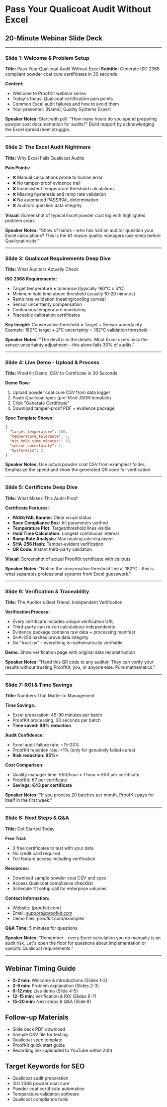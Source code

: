 # Pass Your Qualicoat Audit Without Excel
## 20-Minute Webinar Slide Deck

---

### Slide 1: Welcome & Problem Setup
**Title:** Pass Your Qualicoat Audit Without Excel
**Subtitle:** Generate ISO 2368 compliant powder coat cure certificates in 30 seconds

**Content:**
- Welcome to ProofKit webinar series
- Today's focus: Qualicoat certification pain points
- Common Excel audit failures and how to avoid them
- Your presenter: [Name], Quality Systems Expert

**Speaker Notes:** Start with poll: "How many hours do you spend preparing powder coat documentation for audits?" Build rapport by acknowledging the Excel spreadsheet struggle.

---

### Slide 2: The Excel Audit Nightmare
**Title:** Why Excel Fails Qualicoat Audits

**Pain Points:**
- ❌ Manual calculations prone to human error
- ❌ No tamper-proof evidence trail
- ❌ Inconsistent temperature threshold calculations
- ❌ Missing hysteresis and ramp rate validation
- ❌ No automated PASS/FAIL determination
- ❌ Auditors question data integrity

**Visual:** Screenshot of typical Excel powder coat log with highlighted problem areas

**Speaker Notes:** "Show of hands - who has had an auditor question your Excel calculations? This is the #1 reason quality managers lose sleep before Qualicoat visits."

---

### Slide 3: Qualicoat Requirements Deep Dive
**Title:** What Auditors Actually Check

**ISO 2368 Requirements:**
- Target temperature ± tolerance (typically 180°C ± 5°C)
- Minimum hold time above threshold (usually 10-20 minutes)
- Ramp rate validation (heating/cooling curves)
- Sensor uncertainty compensation
- Continuous temperature monitoring
- Traceable calibration certificates

**Key Insight:** Conservative threshold = Target + Sensor uncertainty
Example: 180°C target + 2°C uncertainty = 182°C validation threshold

**Speaker Notes:** "The devil is in the details. Most Excel users miss the sensor uncertainty adjustment - this alone fails 30% of audits."

---

### Slide 4: Live Demo - Upload & Process
**Title:** ProofKit Demo: CSV to Certificate in 30 Seconds

**Demo Flow:**
1. Upload powder coat cure CSV from data logger
2. Paste Qualicoat spec (pre-filled JSON template)
3. Click "Generate Certificate"
4. Download tamper-proof PDF + evidence package

**Spec Template Shown:**
```json
{
  "target_temperature": 180,
  "temperature_tolerance": 5,
  "min_hold_time_minutes": 10,
  "sensor_uncertainty": 2,
  "hysteresis": 2
}
```

**Speaker Notes:** Use actual powder coat CSV from examples/ folder. Emphasize the speed and show the generated QR code for verification.

---

### Slide 5: Certificate Deep Dive
**Title:** What Makes This Audit-Proof

**Certificate Features:**
- **PASS/FAIL Banner:** Clear visual status
- **Spec Compliance Box:** All parameters verified
- **Temperature Plot:** Target/threshold lines visible
- **Hold Time Calculation:** Longest continuous interval
- **Ramp Rate Analysis:** Max heating rate displayed
- **SHA-256 Hash:** Tamper-evident verification
- **QR Code:** Instant third-party validation

**Visual:** Screenshot of actual ProofKit certificate with callouts

**Speaker Notes:** "Notice the conservative threshold line at 182°C - this is what separates professional systems from Excel guesswork."

---

### Slide 6: Verification & Traceability
**Title:** The Auditor's Best Friend: Independent Verification

**Verification Process:**
- Every certificate includes unique verification URL
- Third-party can re-run calculations independently
- Evidence package contains raw data + processing manifest  
- SHA-256 hashes prove data integrity
- No "trust us" - everything is mathematically verifiable

**Demo:** Show verification page with original data reconstruction

**Speaker Notes:** "Hand this QR code to any auditor. They can verify your results without trusting ProofKit, you, or anyone else. Pure mathematics."

---

### Slide 7: ROI & Time Savings
**Title:** Numbers That Matter to Management

**Time Savings:**
- Excel preparation: 45-90 minutes per batch
- ProofKit processing: 30 seconds per batch
- **Time saved: 98% reduction**

**Audit Confidence:**
- Excel audit failure rate: ~15-20%
- ProofKit rejection rate: <1% (only for genuinely failed cures)
- **Risk reduction: 95%+**

**Cost Comparison:**
- Quality manager time: €50/hour × 1 hour = €50 per certificate
- ProofKit: €7 per certificate
- **Savings: €43 per certificate**

**Speaker Notes:** "If you process 20 batches per month, ProofKit pays for itself in the first week."

---

### Slide 8: Next Steps & Q&A
**Title:** Get Started Today

**Free Trial:**
- 3 free certificates to test with your data
- No credit card required
- Full feature access including verification

**Resources:**
- Download sample powder coat CSV and spec
- Access Qualicoat compliance checklist
- Schedule 1:1 setup call for enterprise volumes

**Contact Information:**
- Website: [proofkit.com]
- Email: support@proofkit.com
- Demo files: proofkit.com/examples

**Q&A Time:** 5 minutes for questions

**Speaker Notes:** "Remember - every Excel calculation you do manually is an audit risk. Let's open the floor for questions about implementation or specific Qualicoat requirements."

---

## Webinar Timing Guide
- **0-2 min:** Welcome & introductions (Slides 1-2)
- **2-6 min:** Problem explanation (Slides 2-3)
- **6-12 min:** Live demo (Slide 4-5)
- **12-15 min:** Verification & ROI (Slides 6-7)
- **15-20 min:** Next steps & Q&A (Slide 8)

## Follow-up Materials
- Slide deck PDF download
- Sample CSV file for testing
- Qualicoat spec template
- ProofKit quick start guide
- Recording link (uploaded to YouTube within 24h)

## Target Keywords for SEO
- Qualicoat audit preparation
- ISO 2368 powder coat cure
- Powder coat certificate automation
- Temperature validation software
- Qualicoat compliance tools